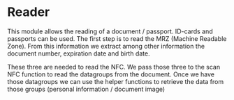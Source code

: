 # Reader
This module allows the reading of a document / passport. ID-cards and passports can be used. The first step is to read the MRZ (Machine Readable Zone). From this information we extract among other information the document number, expiration date and birth date.

These three are needed to read the NFC. We pass those three to the scan NFC function to read the datagroups from the document. Once we have those datagroups we can use the helper functions to retrieve the data from those groups (personal information / document image)